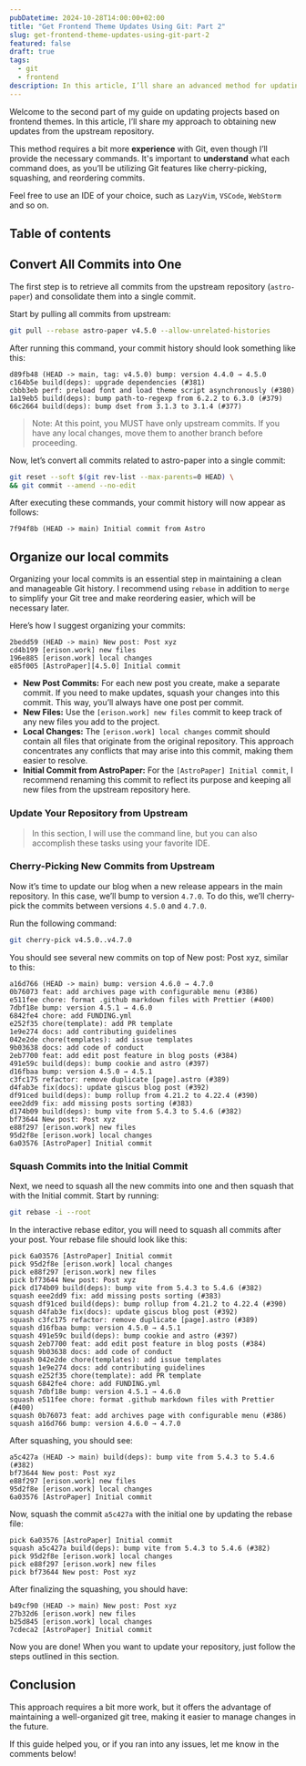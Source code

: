```yaml
---
pubDatetime: 2024-10-28T14:00:00+02:00
title: "Get Frontend Theme Updates Using Git: Part 2"
slug: get-frontend-theme-updates-using-git-part-2
featured: false
draft: true
tags:
  - git
  - frontend
description: In this article, I’ll share an advanced method for updating your projects based on frontend themes using Git. You'll learn how to efficiently cherry-pick commits from the upstream repository and organize your local commits for a cleaner Git history. This approach not only simplifies future updates but also enhances the overall management of your codebase. Whether you're a developer looking to streamline your workflow or simply want to keep your frontend project up to date, this guide will provide you with the necessary steps and insights.
---
```


Welcome to the second part of my guide on updating projects based on frontend themes. In this article, I’ll share my approach to obtaining new updates from the upstream repository.

This method requires a bit more **experience** with Git, even though I’ll provide the necessary commands. It's important to **understand** what each command does, as you’ll be utilizing Git features like cherry-picking, squashing, and reordering commits.

Feel free to use an IDE of your choice, such as `LazyVim`, `VSCode`, `WebStorm` and so on.

## Table of contents

## Convert All Commits into One

The first step is to retrieve all commits from the upstream repository (`astro-paper`) and consolidate them into a single commit.

Start by pulling all commits from upstream:
```bash
git pull --rebase astro-paper v4.5.0 --allow-unrelated-histories
```
After running this command, your commit history should look something like this:

    d89fb48 (HEAD -> main, tag: v4.5.0) bump: version 4.4.0 → 4.5.0
    c164b5e build(deps): upgrade dependencies (#381)
    cbbb3eb perf: preload font and load theme script asynchronously (#380)
    1a19eb5 build(deps): bump path-to-regexp from 6.2.2 to 6.3.0 (#379)
    66c2664 build(deps): bump dset from 3.1.3 to 3.1.4 (#377)

> Note: At this point, you MUST have only upstream commits. If you have any local changes, move them to another branch before proceeding.

Now, let’s convert all commits related to astro-paper into a single commit:
```bash
git reset --soft $(git rev-list --max-parents=0 HEAD) \
&& git commit --amend --no-edit
```
After executing these commands, your commit history will now appear as follows:

    7f94f8b (HEAD -> main) Initial commit from Astro

## Organize our local commits

Organizing your local commits is an essential step in maintaining a clean and manageable Git history. I recommend using `rebase` in addition to `merge` to simplify your Git tree and make reordering easier, which will be necessary later.

Here’s how I suggest organizing your commits:

    2bedd59 (HEAD -> main) New post: Post xyz
    cd4b199 [erison.work] new files
    196e885 [erison.work] local changes
    e85f005 [AstroPaper][4.5.0] Initial commit

- **New Post Commits:** For each new post you create, make a separate commit. If you need to make updates, squash your changes into this commit. This way, you’ll always have one post per commit.
- **New Files:** Use the `[erison.work] new files` commit to keep track of any new files you add to the project.
- **Local Changes:** The `[erison.work] local changes` commit should contain all files that originate from the original repository. This approach concentrates any conflicts that may arise into this commit, making them easier to resolve.
- **Initial Commit from AstroPaper:** For the `[AstroPaper] Initial commit`, I recommend renaming this commit to reflect its purpose and keeping all new files from the upstream repository here.

### Update Your Repository from Upstream

> In this section, I will use the command line, but you can also accomplish these tasks using your favorite IDE.

### Cherry-Picking New Commits from Upstream

Now it’s time to update our blog when a new release appears in the main repository. In this case, we’ll bump to version `4.7.0`. To do this, we’ll cherry-pick the commits between versions `4.5.0` and `4.7.0`.

Run the following command:
```bash
git cherry-pick v4.5.0..v4.7.0
```
You should see several new commits on top of New post: Post xyz, similar to this:

    a16d766 (HEAD -> main) bump: version 4.6.0 → 4.7.0
    0b76073 feat: add archives page with configurable menu (#386)
    e511fee chore: format .github markdown files with Prettier (#400)
    7dbf18e bump: version 4.5.1 → 4.6.0
    6842fe4 chore: add FUNDING.yml
    e252f35 chore(template): add PR template
    1e9e274 docs: add contributing guidelines
    042e2de chore(templates): add issue templates
    9b03638 docs: add code of conduct
    2eb7700 feat: add edit post feature in blog posts (#384)
    491e59c build(deps): bump cookie and astro (#397)
    d16fbaa bump: version 4.5.0 → 4.5.1
    c3fc175 refactor: remove duplicate [page].astro (#389)
    d4fab3e fix(docs): update giscus blog post (#392)
    df91ced build(deps): bump rollup from 4.21.2 to 4.22.4 (#390)
    eee2dd9 fix: add missing posts sorting (#383)
    d174b09 build(deps): bump vite from 5.4.3 to 5.4.6 (#382)
    bf73644 New post: Post xyz
    e88f297 [erison.work] new files
    95d2f8e [erison.work] local changes
    6a03576 [AstroPaper] Initial commit


### Squash Commits into the Initial Commit

Next, we need to squash all the new commits into one and then squash that with the Initial commit. Start by running:
```bash
git rebase -i --root
```
In the interactive rebase editor, you will need to squash all commits after your post. Your rebase file should look like this:

    pick 6a03576 [AstroPaper] Initial commit
    pick 95d2f8e [erison.work] local changes
    pick e88f297 [erison.work] new files
    pick bf73644 New post: Post xyz
    pick d174b09 build(deps): bump vite from 5.4.3 to 5.4.6 (#382)
    squash eee2dd9 fix: add missing posts sorting (#383)
    squash df91ced build(deps): bump rollup from 4.21.2 to 4.22.4 (#390)
    squash d4fab3e fix(docs): update giscus blog post (#392)
    squash c3fc175 refactor: remove duplicate [page].astro (#389)
    squash d16fbaa bump: version 4.5.0 → 4.5.1
    squash 491e59c build(deps): bump cookie and astro (#397)
    squash 2eb7700 feat: add edit post feature in blog posts (#384)
    squash 9b03638 docs: add code of conduct
    squash 042e2de chore(templates): add issue templates
    squash 1e9e274 docs: add contributing guidelines
    squash e252f35 chore(template): add PR template
    squash 6842fe4 chore: add FUNDING.yml
    squash 7dbf18e bump: version 4.5.1 → 4.6.0
    squash e511fee chore: format .github markdown files with Prettier (#400)
    squash 0b76073 feat: add archives page with configurable menu (#386)
    squash a16d766 bump: version 4.6.0 → 4.7.0

After squashing, you should see:

    a5c427a (HEAD -> main) build(deps): bump vite from 5.4.3 to 5.4.6 (#382)
    bf73644 New post: Post xyz
    e88f297 [erison.work] new files
    95d2f8e [erison.work] local changes
    6a03576 [AstroPaper] Initial commit

Now, squash the commit `a5c427a` with the initial one by updating the rebase file:

    pick 6a03576 [AstroPaper] Initial commit
    squash a5c427a build(deps): bump vite from 5.4.3 to 5.4.6 (#382)
    pick 95d2f8e [erison.work] local changes
    pick e88f297 [erison.work] new files
    pick bf73644 New post: Post xyz

After finalizing the squashing, you should have:

    b49cf90 (HEAD -> main) New post: Post xyz
    27b32d6 [erison.work] new files
    b25d845 [erison.work] local changes
    7cdeca2 [AstroPaper] Initial commit

Now you are done! When you want to update your repository, just follow the steps outlined in this section.

## Conclusion

This approach requires a bit more work, but it offers the advantage of maintaining a well-organized git tree, making it easier to manage changes in the future.

If this guide helped you, or if you ran into any issues, let me know in the comments below!

